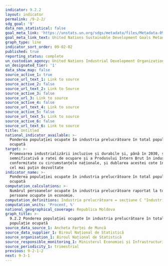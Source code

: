 ```yaml
---
indicator: 9.2.2
layout: indicator
permalink: /9-2-2/
sdg_goal: '9'
data_non_statistical: false
goal_meta_link: 'https://unstats.un.org/sdgs/metadata/files/Metadata-09-02-02.pdf '
goal_meta_link_text: United Nations Sustainable Development Goals Metadata (PDF 323 KB)
graph_type: line
indicator_sort_order: 09-02-02
published: true
reporting_status: complete
un_custodian_agency: United Nations Industrial Development Organization (UNIDO)
un_designated_tier: '1'
data_show_map: false
source_active_1: true
source_url_text_1: Link to source
source_active_2: false
source_url_text_2: Link to Source
source_active_3: false
source_url_3: Link to source
source_active_4: false
source_url_text_4: Link to source
source_active_5: false
source_url_text_5: Link to source
source_active_6: false
source_url_text_6: Link to source
title: Untitled
national_indicator_available: >-
  Ponderea populației ocupate în industria prelucrătoare în total populație
  ocupată
target: >-
  Promovarea industrializării incluzive și durabile și, până în 2030, sporirea
  semnificativă a ratei de ocupare și a Produsului Intern Brut în industrie, în
  conformitate cu circumstanțele naționale, și dublarea acestei cote în țările
  cel mai puțin dezvoltate
indicator_name: >-
  Ponderea populației ocupate în industria prelucrătoare în total populație
  ocupată
computation_calculations: >-
  Numărul persoanelor ocupate în industria prelucrătoare raportat la total
  persoane ocupate in economie.
computation_definitions: Industria prelucrătoare = secțiune C "Industria prelucrătoare" din CAEM Rev 2.
computation_units: 'Procent, %'
national_geographical_coverage: Republica Moldova
graph_title: >-
  9.2.2 Ponderea populației ocupate în industria prelucrătoare în total
  populație ocupată
source_data_source_1: Ancheta Forței de Muncă
source_data_supplier_1: Biroul Național de Statistică
source_organisation_1: Biroul Național de Statistică
source_responsible_monitoring_1: Ministerul Economiei și Infrastructurii
source_periodicity_1: trimestrial
previous: 9-2-1-2
next: 9-3-1
---
```

